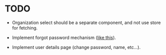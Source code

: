 # TODO

- Organization select should be a separate component, and not use store for fetching.

- Implement forgot password mechanism ([like this](http://exploreflask.com/en/latest/users.html#forgot-your-password)).

- Implement user details page (change password, name, etc...).
